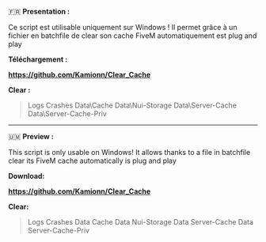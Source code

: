  🇫🇷 
 **Presentation :**
 
Ce script est utilisable uniquement sur Windows ! Il permet grâce à un fichier en batchfile de clear son cache FiveM automatiquement est plug and play

**Téléchargement :**

__https://github.com/Kamionn/Clear_Cache__

**Clear :**

> Logs 
> Crashes
> Data\Cache
> Data\Nui-Storage
> Data\Server-Cache
> Data\Server-Cache-Priv
___
🇺🇲 
**Preview :**
 
This script is only usable on Windows! It allows thanks to a file in batchfile clear its FiveM cache automatically is plug and play

**Download:**

__https://github.com/Kamionn/Clear_Cache__

**Clear:**

> Logs 
> Crashes
> Data Cache
> Data Nui-Storage
> Data Server-Cache
> Data Server-Cache-Priv
